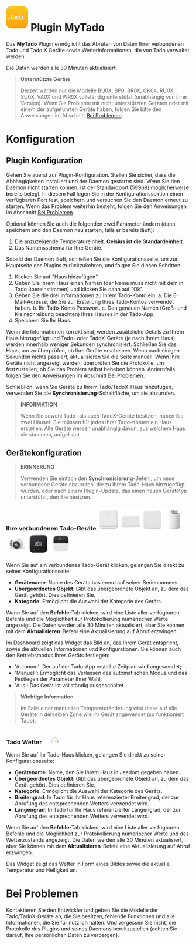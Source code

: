 # <img src="../images/MyTado_icon.png" width="60"/> Plugin MyTado

Das **MyTado** Plugin ermöglicht das Abrufen von Daten Ihrer verbundenen Tado und Tado X Geräte sowie Wetterinformationen, die von Tado verwaltet werden.

Die Daten werden alle 30 Minuten aktualisiert.

>**Unterstützte Geräte**
>
>Derzeit werden nur die Modelle BU0X, BP0, BR0X, CK04, RU0X, SU0X, VA0X und WR0X vollständig unterstützt (unabhängig von ihrer Version).
>Wenn Sie Probleme mit nicht unterstützten Geräten oder mit einem der aufgeführten Geräte haben, folgen Sie bitte den Anweisungen im Abschnitt [Bei Problemen](#bei-problemen).

# Konfiguration

## Plugin Konfiguration

Gehen Sie zuerst zur Plugin-Konfiguration.
Stellen Sie sicher, dass die Abhängigkeiten installiert und der Daemon gestartet sind.
Wenn Sie den Daemon nicht starten können, ist der Standardport (59969) möglicherweise bereits belegt.
In diesem Fall legen Sie in der Konfigurationssektion einen verfügbaren Port fest, speichern und versuchen Sie den Daemon erneut zu starten.
Wenn das Problem weiterhin besteht, folgen Sie den Anweisungen im Abschnitt [Bei Problemen](#bei-problemen).

Optional können Sie auch die folgenden zwei Parameter ändern (dann speichern und den Daemon neu starten, falls er bereits läuft):
1. Die anzuzeigende Temperatureinheit. **Celsius ist die Standardeinheit**.
2. Das Namensschema für Ihre Geräte.

Sobald der Daemon läuft, schließen Sie die Konfigurationsseite, um zur Hauptseite des Plugins zurückzukehren, und folgen Sie diesen Schritten:
1. Klicken Sie auf "Haus hinzufügen".
2. Geben Sie Ihrem Haus einen Namen (der Name muss nicht mit dem in Tado übereinstimmen) und klicken Sie dann auf "Ok".
3. Geben Sie die drei Informationen zu Ihrem Tado-Konto ein:
    a. Die E-Mail-Adresse, die Sie zur Erstellung Ihres Tado-Kontos verwendet haben.
    b. Ihr Tado-Konto Passwort.
    c. Den genauen Namen (Groß- und Kleinschreibung beachten) Ihres Hauses in der Tado-App.
4. Speichern Sie Ihr Haus.

Wenn die Informationen korrekt sind, werden zusätzliche Details zu Ihrem Haus hinzugefügt und Tado- oder TadoX-Geräte (je nach Ihrem Haus) werden innerhalb weniger Sekunden synchronisiert.
Schließen Sie das Haus, um zu überprüfen, ob Ihre Geräte erscheinen.
Wenn nach einigen Sekunden nichts passiert, aktualisieren Sie die Seite manuell.
Wenn Ihre Geräte nicht angezeigt werden, überprüfen Sie die Protokolle, um festzustellen, ob Sie das Problem selbst beheben können.
Andernfalls folgen Sie den Anweisungen im Abschnitt [Bei Problemen](#bei-problemen).

Schließlich, wenn Sie Geräte zu Ihrem Tado/TadoX-Haus hinzufügen, verwenden Sie die **Synchronisierung**-Schaltfläche, um sie abzurufen.

>**INFORMATION**
>
>Wenn Sie sowohl Tado- als auch TadoX-Geräte besitzen, haben Sie zwei Häuser. Sie müssen für jedes Ihrer Tado-Konten ein Haus erstellen.
>Alle Geräte werden unabhängig davon, aus welchem Haus sie stammen, aufgelistet.

## Gerätekonfiguration

>**ERINNERUNG**
>
>Verwenden Sie einfach den **Synchronisierung**-Befehl, um neue verbundene Geräte abzurufen, die zu Ihrem Tado-Haus hinzugefügt wurden, oder nach einem Plugin-Update, das einen neuen Gerätetyp unterstützt, den Sie besitzen.

### Ihre verbundenen Tado-Geräte <img src="../images/WR0X.png" width="60"/><img src="../images/BU0X.png" width="60"/><img src="../images/RU0X.png" width="60"/><img src="../images/VA0X.png" width="60"/><img src="../images/VA04.png" width="60"/><img src="../images/RU04.png" width="60"/><img src="../images/CK04.png" width="60"/>

Wenn Sie auf ein verbundenes Tado-Gerät klicken, gelangen Sie direkt zu seiner Konfigurationsseite:

- **Gerätename**: Name des Geräts basierend auf seiner Seriennummer.
- **Übergeordnetes Objekt**: Gibt das übergeordnete Objekt an, zu dem das Gerät gehört. Dies definieren Sie.
- **Kategorie**: Ermöglicht die Auswahl der Kategorie des Geräts.

Wenn Sie auf den **Befehle**-Tab klicken, wird eine Liste aller verfügbaren Befehle und die Möglichkeit zur Protokollierung numerischer Werte angezeigt.
Die Daten werden alle 30 Minuten aktualisiert, aber Sie können mit dem **Aktualisieren**-Befehl eine Aktualisierung auf Abruf erzwingen.

Im Dashboard zeigt das Widget das Bild an, das Ihrem Gerät entspricht, sowie die aktuellen Informationen und Konfigurationen.
Sie können auch den Betriebsmodus Ihres Geräts festlegen:
- 'Autonom': Der auf der Tado-App erstellte Zeitplan wird angewendet;
- 'Manuell': Ermöglicht das Verlassen des automatischen Modus und das Festlegen der Parameter Ihrer Wahl;
- 'Aus': Das Gerät ist vollständig ausgeschaltet.

>**Wichtige Information**
>
>Im Falle einer manuellen Temperaturänderung wird diese auf alle Geräte in derselben Zone wie Ihr Gerät angewendet (so funktioniert Tado).

### Tado Wetter <img src="../images/WeatherEq.svg" width="60"/>

Wenn Sie auf Ihr Tado-Haus klicken, gelangen Sie direkt zu seiner Konfigurationsseite:

- **Gerätename**: Name, den Sie Ihrem Haus in Jeedom gegeben haben.
- **Übergeordnetes Objekt**: Gibt das übergeordnete Objekt an, zu dem das Gerät gehört. Dies definieren Sie.
- **Kategorie**: Ermöglicht die Auswahl der Kategorie des Geräts.
- **Breitengrad**: In Tado für Ihr Haus referenzierter Breitengrad, der zur Abrufung des entsprechenden Wetters verwendet wird.
- **Längengrad**: In Tado für Ihr Haus referenzierter Längengrad, der zur Abrufung des entsprechenden Wetters verwendet wird.

Wenn Sie auf den **Befehle**-Tab klicken, wird eine Liste aller verfügbaren Befehle und die Möglichkeit zur Protokollierung numerischer Werte und des Wetterzustands angezeigt.
Die Daten werden alle 30 Minuten aktualisiert, aber Sie können mit dem **Aktualisieren**-Befehl eine Aktualisierung auf Abruf erzwingen.

Das Widget zeigt das Wetter in Form eines Bildes sowie die aktuelle Temperatur und Helligkeit an.

# Bei Problemen

Kontaktieren Sie den Entwickler und geben Sie die Modelle der Tado/TadoX-Geräte an, die Sie besitzen, fehlende Funktionen und alle Informationen, die Sie für nützlich halten.
Und vergessen Sie nicht, die Protokolle des Plugins und seines Daemons bereitzustellen (achten Sie darauf, Ihre persönlichen Daten zu verbergen).
